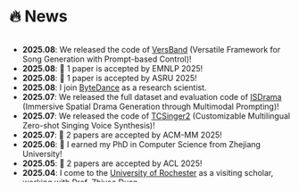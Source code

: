 
# 🔥 News

<style>
  .scrollable {
    max-height: 260px; /* 设置最大高度 */
    overflow-y: scroll; /* 设置垂直滚动条 */
  }
</style>

<div class="scrollable">
  <ul>
    <li><strong>2025.08</strong>: We released the code of <a href="https://github.com/AaronZ345/VersBand">VersBand</a> (Versatile Framework for Song Generation with Prompt-based Control)!</li>
    <li><strong>2025.08</strong>: 🎉 1 paper is accepted by EMNLP 2025!</li>
    <li><strong>2025.08</strong>: 🎉 1 paper is accepted by ASRU 2025!</li>
    <li><strong>2025.08</strong>: I join <a href="https://www.bytedance.com/en/">ByteDance</a> as a research scientist.</li>
    <li><strong>2025.07</strong>: We released the full dataset and evaluation code of <a href="https://github.com/AaronZ345/ISDrama">ISDrama</a> (Immersive Spatial Drama Generation through Multimodal Prompting)!</li>
    <li><strong>2025.07</strong>: We released the code of <a href="https://github.com/AaronZ345/TCSinger2">TCSinger2</a> (Customizable Multilingual Zero-shot Singing Voice Synthesis)!</li>
    <li><strong>2025.07</strong>: 🎉 2 papers are accepted by ACM-MM 2025!</li>
    <li><strong>2025.06</strong>: 🎉 I earned my PhD in Computer Science from Zhejiang University!</li>
    <li><strong>2025.05</strong>: 🎉 2 papers are accepted by ACL 2025!</li>
    <li><strong>2025.04</strong>: I come to the <a href="https://www.rochester.edu/">University of Rochester</a> as a visiting scholar, working with <a href="https://www.hajim.rochester.edu/ece/people/faculty/duan_zhiyao">Prof. Zhiyao Duan</a>.</li>
    <li><strong>2024.12</strong>: 🎉 1 paper is accepted by AAAI 2025!</li>
    <li><strong>2024.11</strong>: We released the code of <a href="https://github.com/AaronZ345/TCSinger">TCSinger</a> (Zero-Shot Singing Voice Synthesis with Style Transfer and Multi-Level Style Control)!</li>
    <li><strong>2024.09</strong>: We released the full dataset and code of <a href="https://github.com/AaronZ345/GTSinger">GTSinger</a> (A Global Multi-Technique Singing Corpus for all singing tasks)!</li>
    <li><strong>2024.09</strong>: 🎉 1 paper is accepted by NeurIPS 2024 (Spotlight)!</li>
    <li><strong>2024.09</strong>: 🎉 1 paper is accepted by EMNLP 2024!</li>
    <li><strong>2024.05</strong>: 🎉 1 paper is accepted by ACL 2024!</li>
    <li><strong>2024.05</strong>: We released the code of <a href="https://github.com/AaronZ345/StyleSinger">StyleSinger</a> (Style Transfer for Out-of-Domain Singing Voice Synthesis)!</li>
    <li><strong>2023.12</strong>: 🎉 1 paper is accepted by AAAI 2024!</li>
  </ul>
</div>
